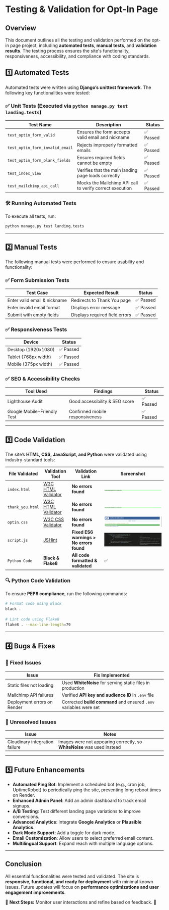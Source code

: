 # Testing & Validation for Opt-In Page

## Overview
This document outlines all the testing and validation performed on the opt-in page project, including **automated tests**, **manual tests**, and **validation results**. The testing process ensures the site's functionality, responsiveness, accessibility, and compliance with coding standards.

## 1️⃣ Automated Tests
Automated tests were written using **Django’s unittest framework**. The following key functionalities were tested:

### ✅ **Unit Tests** (Executed via `python manage.py test landing.tests`)
| Test Name | Description | Status |
|-----------|------------|--------|
| `test_optin_form_valid` | Ensures the form accepts valid email and nickname | ✅ Passed |
| `test_optin_form_invalid_email` | Rejects improperly formatted emails | ✅ Passed |
| `test_optin_form_blank_fields` | Ensures required fields cannot be empty | ✅ Passed |
| `test_index_view` | Verifies that the main landing page loads correctly | ✅ Passed |
| `test_mailchimp_api_call` | Mocks the Mailchimp API call to verify correct execution | ✅ Passed |

### 🛠 **Running Automated Tests**
To execute all tests, run:
```bash
python manage.py test landing.tests
```

---

## 2️⃣ Manual Tests
The following manual tests were performed to ensure usability and functionality:

### ✅ **Form Submission Tests**
| Test Case | Expected Result | Status |
|-----------|----------------|--------|
| Enter valid email & nickname | Redirects to Thank You page | ✅ Passed |
| Enter invalid email format | Displays error message | ✅ Passed |
| Submit with empty fields | Displays required field errors | ✅ Passed |

### ✅ **Responsiveness Tests**
| Device | Status |
|--------|--------|
| Desktop (1920x1080) | ✅ Passed |
| Tablet (768px width) | ✅ Passed |
| Mobile (375px width) | ✅ Passed |

### ✅ **SEO & Accessibility Checks**
| Tool Used | Findings | Status |
|-----------|----------|--------|
| Lighthouse Audit | Good accessibility & SEO score | ✅ Passed |
| Google Mobile-Friendly Test | Confirmed mobile responsiveness | ✅ Passed |

---

## 3️⃣ Code Validation
The site’s **HTML, CSS, JavaScript, and Python** were validated using industry-standard tools:

| File Validated | Validation Tool | Validation Link | Screenshot |
|---------------|----------------|----------------|------------|
| `index.html` | [W3C HTML Validator](https://validator.w3.org/) | **No errors found** | ![HTML Validation](documentation/landing-page-validation.png) |
| `thank_you.html` | [W3C HTML Validator](https://validator.w3.org/) | **No errors found** | ![HTML Validation](documentation/thank-you-val.png) |
| `optin.css` | [W3C CSS Validator](https://jigsaw.w3.org/css-validator/) | **No errors found** | ![CSS Validation](documentation/css-val.png) |
| `script.js` | [JSHint](https://jshint.com/) | **Fixed ES6 warnings > No errors found** | ![JS Validation](documentation/jshint-val.png) |
| `Python Code` | **Black & Flake8** | **All code formatted & validated** | ✅ |

### 🔍 **Python Code Validation**
To ensure **PEP8 compliance**, run the following commands:
```bash
# Format code using Black
black .

# Lint code using Flake8
flake8 . --max-line-length=79
```

---

## 4️⃣ Bugs & Fixes

### 🔧 **Fixed Issues**
| Issue | Fix Implemented |
|-------|----------------|
| Static files not loading | Used **WhiteNoise** for serving static files in production |
| Mailchimp API failures | Verified **API key and audience ID** in `.env` file |
| Deployment errors on Render | Corrected **build command** and ensured `.env` variables were set |

### 🛑 **Unresolved Issues**
| Issue | Notes |
|-------|-------|
| Cloudinary integration failure | Images were not appearing correctly, so **WhiteNoise** was used instead |

---

## 5️⃣ Future Enhancements
- **Automated Ping Bot**: Implement a scheduled bot (e.g., cron job, UptimeRobot) to periodically ping the site, preventing long reboot times on Render.
- **Enhanced Admin Panel**: Add an admin dashboard to track email signups.
- **A/B Testing**: Test different landing page variations to improve conversions.
- **Advanced Analytics**: Integrate **Google Analytics** or **Plausible Analytics**.
- **Dark Mode Support**: Add a toggle for dark mode.
- **Email Customization**: Allow users to select preferred email content.
- **Multilingual Support**: Expand reach with multiple language options.

---

## Conclusion
All essential functionalities were tested and validated. The site is **responsive, functional, and ready for deployment** with minimal known issues. Future updates will focus on **performance optimizations and user engagement improvements**.

📌 **Next Steps:** Monitor user interactions and refine based on feedback. 🚀